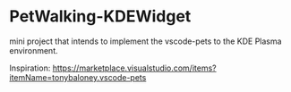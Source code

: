 # PetWalking-KDEWidget
mini project that intends to implement the vscode-pets to the KDE Plasma environment.


Inspiration: https://marketplace.visualstudio.com/items?itemName=tonybaloney.vscode-pets

